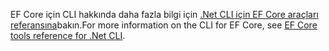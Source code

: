 <span data-ttu-id="c2e13-101">EF Core için CLI hakkında daha fazla bilgi için [.Net CLI için EF Core araçları referansına](/ef/core/miscellaneous/cli/dotnet)bakın.</span><span class="sxs-lookup"><span data-stu-id="c2e13-101">For more information on the CLI for EF Core, see [EF Core tools reference for .Net CLI](/ef/core/miscellaneous/cli/dotnet).</span></span>